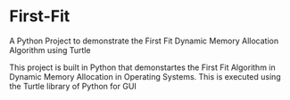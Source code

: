 # First-Fit
A Python Project to demonstrate the First Fit Dynamic Memory Allocation Algorithm using Turtle


This project is built in Python that demonstartes the First Fit Algorithm in Dynamic Memory Allocation in Operating Systems. This is executed using the Turtle library of Python for GUI
